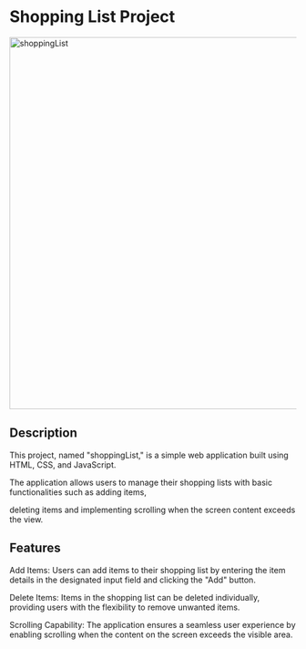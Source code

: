 # Shopping List Project

<img width="653" alt="shoppingList" src="https://github.com/kaylee-k/ShoppingList/assets/151891463/8310895d-a3f3-47a4-9544-c0ca5ad5f267">

## Description
This project, named "shoppingList," is a simple web application built using HTML, CSS, and JavaScript. 

The application allows users to manage their shopping lists with basic functionalities such as adding items, 

deleting items and implementing scrolling when the screen content exceeds the view.

## Features
Add Items:
Users can add items to their shopping list by entering the item details in the designated input field and clicking the "Add" button.

Delete Items:
Items in the shopping list can be deleted individually, providing users with the flexibility to remove unwanted items.

Scrolling Capability:
The application ensures a seamless user experience by enabling scrolling when the content on the screen exceeds the visible area.
